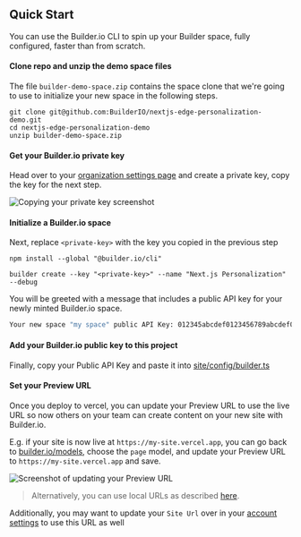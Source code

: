 ## Quick Start

You can use the Builder.io CLI to spin up your Builder space, fully configured, faster than from scratch.

#### Clone repo and unzip the demo space files

The file `builder-demo-space.zip` contains the space clone that we're going to use to initialize your new space in the following steps.
```
git clone git@github.com:BuilderIO/nextjs-edge-personalization-demo.git
cd nextjs-edge-personalization-demo
unzip builder-demo-space.zip
```

#### Get your Builder.io private key

Head over to your [organization settings page](https://builder.io/account/organization?root=true) and create a
private key, copy the key for the next step.

<img alt="Copying your private key screenshot" src="https://cdn.builder.io/api/v1/image/assets%2F1acd978ac4f64052bbfa787026e93509%2Fc1e3e3e6721f44808ecc1f064585603d">

#### Initialize a Builder.io space

Next, replace `<private-key>` with the key you copied in the previous step

```
npm install --global "@builder.io/cli"

builder create --key "<private-key>" --name "Next.js Personalization" --debug
```

You will be greeted with a message that includes a public API key for your newly minted Builder.io space.

```bash
Your new space "my space" public API Key: 012345abcdef0123456789abcdef0123
```

#### Add your Builder.io public key to this project

Finally, copy your Public API Key and paste it into [site/config/builder.ts](site/config/builder.ts#L6:L6)

#### Set your Preview URL

Once you deploy to vercel, you can update your Preview URL to use the live URL so now others on your team can create content on your new site with Builder.io.

E.g. if your site is now live at `https://my-site.vercel.app`, you can go back to [builder.io/models](https://builder.io/models), choose the `page` model, and update your Preview URL to `https://my-site.vercel.app` and save.

<img alt="Screenshot of updating your Preview URL" src="https://cdn.builder.io/api/v1/image/assets%2F1c3b72c36b194b318c40d99ec0a3bf75%2F09ab3eadebe5453883f77e60c97a9eba">

> Alternatively, you can use local URLs as described [here](./README.md#set-your-preview-url).

Additionally, you may want to update your `Site Url` over in your [account settings](https://builder.io/account/) to use this URL as well
